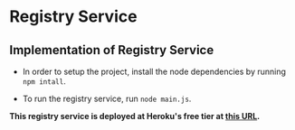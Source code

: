 # Registry Service

## Implementation of Registry Service

- In order to setup the project, install the node dependencies by running `npm intall`.

- To run the registry service, run `node main.js`.

**This registry service is deployed at Heroku's free tier at [this URL](https://registry-service-provider.herokuapp.com/map).**
